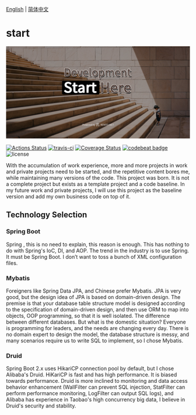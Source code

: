 [English](README.md) | [简体中文](README_zh_CN.md)

# start

![start](./docs/assets/img/social.jpg)

[![Actions Status](https://github.com/renfei/start/workflows/build/badge.svg)](https://github.com/renfei/start/actions/workflows/build.yml)
[![travis-ci](https://api.travis-ci.com/renfei/start.svg?branch=master)](https://travis-ci.com/github/renfei/start)
[![Coverage Status](https://coveralls.io/repos/github/renfei/start/badge.svg?branch=master)](https://coveralls.io/github/renfei/start?branch=master)
[![codebeat badge](https://codebeat.co/badges/4d73bef6-614a-411d-95ef-eef6aac95d87)](https://codebeat.co/projects/github-com-renfei-start-master)
![license](https://img.shields.io/github/license/renfei/start.svg)

With the accumulation of work experience, more and more projects in work and private projects need to be started, and
the repetitive content bores me, while maintaining many versions of the code. This project was born. It is not a
complete project but exists as a template project and a code baseline. In my future work and private projects, I will
use this project as the baseline version and add my own business code on top of it.

## Technology Selection

### Spring Boot

Spring , this is no need to explain, this reason is enough. This has nothing to do with Spring's IoC, DI, and AOP. The
trend in the industry is to use Spring. It must be Spring Boot. I don’t want to toss a bunch of XML configuration files.

### Mybatis

Foreigners like Spring Data JPA, and Chinese prefer Mybatis. JPA is very good, but the design idea of JPA is based on
domain-driven design. The premise is that your database table structure model is designed according to the specification
of domain-driven design, and then use ORM to map into objects, OOP programming, so that it is well isolated. The
difference between different databases. But what is the domestic situation? Everyone is programming for leaders, and the
needs are changing every day. There is no domain expert to design the model, the database structure is messy, and many
scenarios require us to write SQL to implement, so I chose Mybatis.

### Druid

Spring Boot 2.x uses HikariCP connection pool by default, but I chose Alibaba's Druid. HiKariCP is fast and has high
performance. It is biased towards performance. Druid is more inclined to monitoring and data access behavior
enhancement (WallFilter can prevent SQL injection, StatFilter can perform performance monitoring, LogFilter can output
SQL logs), and Alibaba has experience in Taobao's high concurrency big data, I believe in Druid's security and
stability.